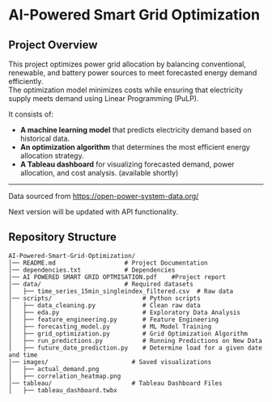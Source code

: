 # AI-Powered Smart Grid Optimization

## Project Overview
This project optimizes power grid allocation by balancing conventional, renewable, and battery power sources to meet forecasted energy demand efficiently.  
The optimization model minimizes costs while ensuring that electricity supply meets demand using Linear Programming (PuLP).

It consists of:
- **A machine learning model** that predicts electricity demand based on historical data.
- **An optimization algorithm** that determines the most efficient energy allocation strategy.
- **A Tableau dashboard** for visualizing forecasted demand, power allocation, and cost analysis. (available shortly)

---
Data sourced from https://open-power-system-data.org/

Next version will be updated with API functionality.

## Repository Structure

```plaintext
AI-Powered-Smart-Grid-Optimization/
│── README.md                   # Project Documentation  
│── dependencies.txt            # Dependencies
|── AI POWERED SMART GRID OPTMISATION.pdf    #Project report
│── data/                       # Required datasets  
│   ├── time_series_15min_singleindex_filtered.csv  # Raw data 
│── scripts/                         # Python scripts
│   ├── data_cleaning.py             # Clean raw data 
│   ├── eda.py                       # Exploratory Data Analysis  
│   ├── feature_engineering.py       # Feature Engineering  
│   ├── forecasting_model.py         # ML Model Training  
│   ├── grid_optimization.py         # Grid Optimization Algorithm  
│   ├── run_predictions.py           # Running Predictions on New Data
│   ├── future_date_prediction.py    # Determine load for a given date and time
│── images/                       # Saved visualizations  
│   ├── actual_demand.png  
│   ├── correlation_heatmap.png  
│── tableau/                      # Tableau Dashboard Files  
│   ├── tableau_dashboard.twbx  

